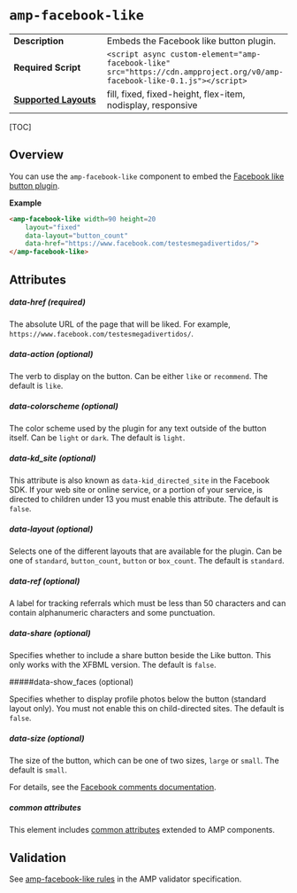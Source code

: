 <!---
Copyright 2017 The AMP HTML Authors. All Rights Reserved.

Licensed under the Apache License, Version 2.0 (the "License");
you may not use this file except in compliance with the License.
You may obtain a copy of the License at

      http://www.apache.org/licenses/LICENSE-2.0

Unless required by applicable law or agreed to in writing, software
distributed under the License is distributed on an "AS-IS" BASIS,
WITHOUT WARRANTIES OR CONDITIONS OF ANY KIND, either express or implied.
See the License for the specific language governing permissions and
limitations under the License.
-->

# <a name="amp-facebook-like"></a> `amp-facebook-like`

<table>
  <tr>
    <td width="40%"><strong>Description</strong></td>
    <td>Embeds the Facebook like button plugin.</td>
  </tr>
  <tr>
    <td width="40%"><strong>Required Script</strong></td>
    <td><code>&lt;script async custom-element="amp-facebook-like" src="https://cdn.ampproject.org/v0/amp-facebook-like-0.1.js">&lt;/script></code></td>
  </tr>
  <tr>
    <td class="col-fourty"><strong><a href="https://www.ampproject.org/docs/guides/responsive/control_layout.html">Supported Layouts</a></strong></td>
    <td>fill, fixed, fixed-height, flex-item, nodisplay, responsive</td>
  </tr>
</table>

[TOC]

## Overview

You can use the `amp-facebook-like` component to embed the [Facebook like button plugin](https://developers.facebook.com/docs/plugins/like-button).

**Example**

```html
<amp-facebook-like width=90 height=20
    layout="fixed"
    data-layout="button_count"
    data-href="https://www.facebook.com/testesmegadivertidos/">
</amp-facebook-like>
```
## Attributes

##### data-href (required)

The absolute URL of the page that will be liked. For example, `https://www.facebook.com/testesmegadivertidos/`.

##### data-action (optional)

The verb to display on the button. Can be either `like` or `recommend`. The default is `like`.

##### data-colorscheme (optional)

The color scheme used by the plugin for any text outside of the button itself. Can be `light` or `dark`. The default is `light`.

##### data-kd_site  (optional)

This attribute is also known as `data-kid_directed_site` in the Facebook SDK.
If your web site or online service, or a portion of your service, is directed to children under 13 you must enable this attribute. The default is `false`.

##### data-layout (optional)

Selects one of the different layouts that are available for the plugin. Can be one of `standard`, `button_count`, `button` or `box_count`. The default is `standard`.

##### data-ref (optional)

A label for tracking referrals which must be less than 50 characters and can contain alphanumeric characters and some punctuation.

##### data-share (optional)

Specifies whether to include a share button beside the Like button. This only works with the XFBML version. The default is `false`.

#####data-show_faces (optional)

Specifies whether to display profile photos below the button (standard layout only). You must not enable this on child-directed sites. The default is `false`.

##### data-size (optional)

The size of the button, which can be one of two sizes, `large` or `small`. The default is `small`.

For details, see the [Facebook comments documentation](https://developers.facebook.com/docs/plugins/like-button#settings).

##### common attributes

This element includes [common attributes](https://www.ampproject.org/docs/reference/common_attributes) extended to AMP components.

## Validation

See [amp-facebook-like rules](https://github.com/ampproject/amphtml/blob/master/extensions/amp-facebook-like/validator-amp-facebook-like.protoascii) in the AMP validator specification.
